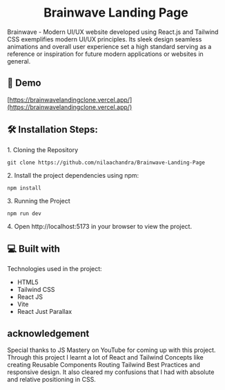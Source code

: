 <h1 align="center" id="title">Brainwave Landing Page</h1>

<p id="description">Brainwave - Modern UI/UX website developed using React.js and Tailwind CSS exemplifies modern UI/UX principles. Its sleek design seamless animations and overall user experience set a high standard serving as a reference or inspiration for future modern applications or websites in general.</p>

<h2>🚀 Demo</h2>

[https://brainwavelandingclone.vercel.app/](https://brainwavelandingclone.vercel.app/)

<h2>🛠️ Installation Steps:</h2>

<p>1. Cloning the Repository</p>

```
git clone https://github.com/nilaachandra/Brainwave-Landing-Page
```

<p>2. Install the project dependencies using npm:</p>

```
npm install
```

<p>3. Running the Project</p>

```
npm run dev
```

<p>4. Open http://localhost:5173 in your browser to view the project.</p>

  
  
<h2>💻 Built with</h2>

Technologies used in the project:

*   HTML5
*   Tailwind CSS
*   React JS
*   Vite
*   React Just Parallax

<h2>acknowledgement</h2>

Special thanks to JS Mastery on YouTube for coming up with this project. Through this project I learnt a lot of React and Tailwind Concepts like creating Reusable Components Routing Tailwind Best Practices and responsive design. It also cleared my confusions that I had with absolute and relative positioning in CSS.
